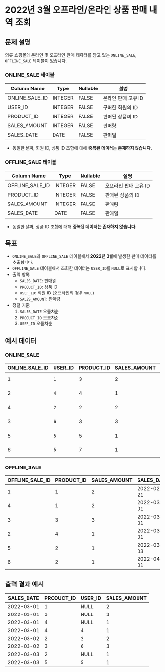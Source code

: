 # 2022년 3월 오프라인/온라인 상품 판매 내역 조회

## 문제 설명

의류 쇼핑몰의 온라인 및 오프라인 판매 데이터를 담고 있는 `ONLINE_SALE`, `OFFLINE_SALE` 테이블이 있습니다.

### ONLINE_SALE 테이블

| Column Name     | Type     | Nullable | 설명                     |
|------------------|----------|----------|--------------------------|
| ONLINE_SALE_ID   | INTEGER  | FALSE    | 온라인 판매 고유 ID       |
| USER_ID          | INTEGER  | FALSE    | 구매한 회원의 ID          |
| PRODUCT_ID       | INTEGER  | FALSE    | 판매된 상품의 ID          |
| SALES_AMOUNT     | INTEGER  | FALSE    | 판매량                    |
| SALES_DATE       | DATE     | FALSE    | 판매일                    |

- 동일한 날짜, 회원 ID, 상품 ID 조합에 대해 **중복된 데이터는 존재하지 않습니다.**

### OFFLINE_SALE 테이블

| Column Name     | Type     | Nullable | 설명                     |
|------------------|----------|----------|--------------------------|
| OFFLINE_SALE_ID  | INTEGER  | FALSE    | 오프라인 판매 고유 ID     |
| PRODUCT_ID       | INTEGER  | FALSE    | 판매된 상품의 ID          |
| SALES_AMOUNT     | INTEGER  | FALSE    | 판매량                    |
| SALES_DATE       | DATE     | FALSE    | 판매일                    |

- 동일한 날짜, 상품 ID 조합에 대해 **중복된 데이터는 존재하지 않습니다.**

## 목표

- `ONLINE_SALE`과 `OFFLINE_SALE` 테이블에서 **2022년 3월**에 발생한 판매 데이터를 추출합니다.
- `OFFLINE_SALE` 테이블에서 조회한 데이터는 `USER_ID`를 `NULL`로 표시합니다.
- 출력 항목:
  - `SALES_DATE`: 판매일
  - `PRODUCT_ID`: 상품 ID
  - `USER_ID`: 회원 ID (오프라인의 경우 `NULL`)
  - `SALES_AMOUNT`: 판매량
- 정렬 기준:
  1. `SALES_DATE` 오름차순
  2. `PRODUCT_ID` 오름차순
  3. `USER_ID` 오름차순

## 예시 데이터

### ONLINE_SALE

| ONLINE_SALE_ID | USER_ID | PRODUCT_ID | SALES_AMOUNT | SALES_DATE  |
|----------------|---------|------------|---------------|--------------|
| 1              | 1       | 3          | 2             | 2022-02-25   |
| 2              | 4       | 4          | 1             | 2022-03-01   |
| 4              | 2       | 2          | 2             | 2022-03-02   |
| 3              | 6       | 3          | 3             | 2022-03-02   |
| 5              | 5       | 5          | 1             | 2022-03-03   |
| 6              | 5       | 7          | 1             | 2022-04-06   |

### OFFLINE_SALE

| OFFLINE_SALE_ID | PRODUCT_ID | SALES_AMOUNT | SALES_DATE  |
|------------------|------------|---------------|--------------|
| 1                | 1          | 2             | 2022-02-21   |
| 4                | 1          | 2             | 2022-03-01   |
| 3                | 3          | 3             | 2022-03-01   |
| 2                | 4          | 1             | 2022-03-01   |
| 5                | 2          | 1             | 2022-03-03   |
| 6                | 2          | 1             | 2022-04-01   |

## 출력 결과 예시

| SALES_DATE | PRODUCT_ID | USER_ID | SALES_AMOUNT |
|------------|------------|---------|---------------|
| 2022-03-01 | 1          | NULL    | 2             |
| 2022-03-01 | 3          | NULL    | 3             |
| 2022-03-01 | 4          | NULL    | 1             |
| 2022-03-01 | 4          | 4       | 1             |
| 2022-03-02 | 2          | 2       | 2             |
| 2022-03-02 | 3          | 6       | 3             |
| 2022-03-03 | 2          | NULL    | 1             |
| 2022-03-03 | 5          | 5       | 1             |
